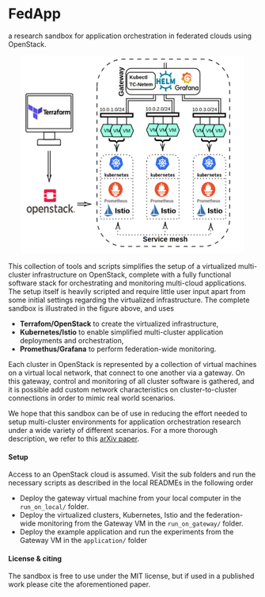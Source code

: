 # FedApp

a research sandbox for application orchestration in federated clouds using OpenStack.
<p align="center">
	<img src="fedkubesandbox.png" width="450" height="400"/>
</p>

This collection of tools and scripts simplifies the setup of a virtualized multi-cluster infrastructure on OpenStack, complete with a fully functional software stack for orchestrating and monitoring multi-cloud applications. The setup itself is heavily scripted and require little user input apart from some initial settings regarding the virtualized infrastructure. The complete sandbox is illustrated in the figure above, and uses 

- **Terrafom/OpenStack** to create the virtualized infrastructure,
- **Kubernetes/Istio** to enable simplified multi-cluster application deployments and orchestration,
- **Promethus/Grafana** to perform federation-wide monitoring.

Each cluster in OpenStack is represented by a collection of virtual machines on a virtual local network, that connect to one another via a gateway. On this gateway, control and monitoring of all cluster software is gathered, and it is possible add custom network characteristics on cluster-to-cluster connections in order to mimic real world scenarios. 

We hope that this sandbox can be of use in reducing the effort needed to setup multi-cluster environments for application orchestration research under a wide variety of different scenarios. For a more thorough description, we refer to this [arXiv paper](https://arxiv.org/abs/2109.01480).



#### Setup

Access to an OpenStack cloud is assumed. Visit the sub folders and run the necessary scripts as described in the local READMEs in the following order

* Deploy the gateway virtual machine from your local computer in the `run_on_local/` folder.
* Deploy the virtualized clusters, Kubernetes, Istio and the federation-wide monitoring from the Gateway VM in the `run_on_gateway/` folder. 
* Deploy the example application and run the experiments from the Gateway VM in the `application/` folder




#### License & citing

The sandbox is free to use under the MIT license, but if used in a published work please cite the aforementioned paper.
